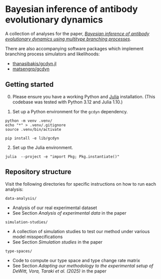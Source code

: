 # Bayesian inference of antibody evolutionary dynamics

A collection of analyses for the paper, [*Bayesian inference of antibody evolutionary dynamics using multitype branching processes*](https://arxiv.org/abs/2508.09519).

There are also accompanying software packages which implement branching process simulators and likelihoods:
- [thanasibakis/gcdyn.jl](https://github.com/thanasibakis/gcdyn.jl)
- [matsengrp/gcdyn](https://github.com/matsengrp/gcdyn)

## Getting started

0. Please ensure you have a working Python and [Julia](https://julialang.org/downloads/) installation.
(This codebase was tested with Python 3.12 and Julia 1.10.)

1. Set up a Python environment for the `gcdyn` dependency.

```shell
python -m venv .venv/
echo "*" > .venv/.gitignore
source .venv/bin/activate

pip install -e lib/gcdyn
```

2. Set up the Julia environment.

```shell
julia  --project -e "import Pkg; Pkg.instantiate()"
```

## Repository structure

Visit the following directories for specific instructions on how to run each analysis:

`data-analysis/`
- Analysis of our real experimental dataset
- See Section *Analysis of experimental data* in the paper

`simulation-studies/`
- A collection of simulation studies to test our method under various model misspecifications
- See Section *Simulation studies* in the paper

`type-spaces/`
- Code to compute our type space and type change rate matrix
- See Section *Adapting our methodology to the experimental setup of DeWitt, Vora, Taraki et al. (2025)* in the paper

